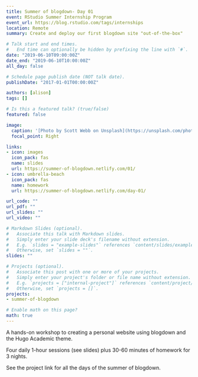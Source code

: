 ```yaml
---
title: Summer of blogdown- Day 01
event: RStudio Summer Internship Program
event_url: https://blog.rstudio.com/tags/internships
location: Remote
summary: Create and deploy our first blogdown site "out-of-the-box"

# Talk start and end times.
#   End time can optionally be hidden by prefixing the line with `#`.
date: "2019-06-10T09:00:00Z"
date_end: "2019-06-10T10:00:00Z"
all_day: false

# Schedule page publish date (NOT talk date).
publishDate: "2017-01-01T00:00:00Z"

authors: [alison]
tags: []

# Is this a featured talk? (true/false)
featured: false

image:
  caption: '[Photo by Scott Webb on Unsplash](https://unsplash.com/photos/hD_qdaSO7Aw)'
  focal_point: Right

links:
- icon: images
  icon_pack: fas
  name: slides
  url: https://summer-of-blogdown.netlify.com/01/
- icon: umbrella-beach
  icon_pack: fas
  name: homework
  url: https://summer-of-blogdown.netlify.com/day-01/

url_code: ""
url_pdf: ""
url_slides: ""
url_video: ""

# Markdown Slides (optional).
#   Associate this talk with Markdown slides.
#   Simply enter your slide deck's filename without extension.
#   E.g. `slides = "example-slides"` references `content/slides/example-slides.md`.
#   Otherwise, set `slides = ""`.
slides: ""

# Projects (optional).
#   Associate this post with one or more of your projects.
#   Simply enter your project's folder or file name without extension.
#   E.g. `projects = ["internal-project"]` references `content/project/deep-learning/index.md`.
#   Otherwise, set `projects = []`.
projects:
- summer-of-blogdown

# Enable math on this page?
math: true
---
```



A hands-on workshop to creating a personal website using blogdown and the Hugo Academic theme.

Four daily 1-hour sessions (see slides) plus 30-60 minutes of homework for 3 nights.

See the project link for all the days of the summer of blogdown.